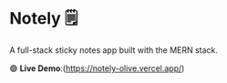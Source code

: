 # Notely 🗒

A full-stack sticky notes app built with the MERN stack.

🟢 **Live Demo**:(https://notely-olive.vercel.app/)
